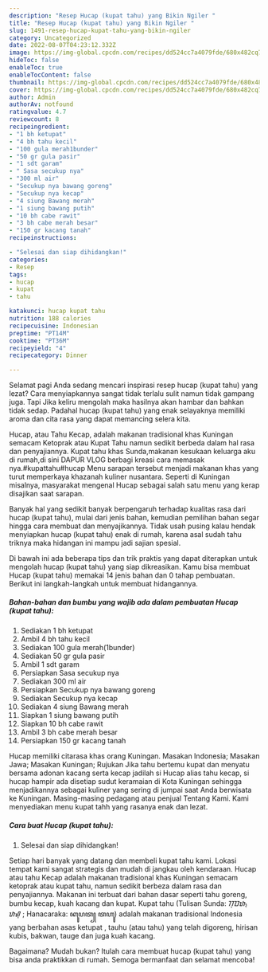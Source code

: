 ```yaml
---
description: "Resep Hucap (kupat tahu) yang Bikin Ngiler "
title: "Resep Hucap (kupat tahu) yang Bikin Ngiler "
slug: 1491-resep-hucap-kupat-tahu-yang-bikin-ngiler
category: Uncategorized
date: 2022-08-07T04:23:12.332Z
image: https://img-global.cpcdn.com/recipes/dd524cc7a4079fde/680x482cq70/hucap-kupat-tahu-foto-resep-utama.jpg
hideToc: false
enableToc: true
enableTocContent: false
thumbnail: https://img-global.cpcdn.com/recipes/dd524cc7a4079fde/680x482cq70/hucap-kupat-tahu-foto-resep-utama.jpg
cover: https://img-global.cpcdn.com/recipes/dd524cc7a4079fde/680x482cq70/hucap-kupat-tahu-foto-resep-utama.jpg
author: Admin
authorAv: notfound
ratingvalue: 4.7
reviewcount: 8
recipeingredient:
- "1 bh ketupat"
- "4 bh tahu kecil"
- "100 gula merah1bunder"
- "50 gr gula pasir"
- "1 sdt garam"
- " Sasa secukup nya"
- "300 ml air"
- "Secukup nya bawang goreng"
- "Secukup nya kecap"
- "4 siung Bawang merah"
- "1 siung bawang putih"
- "10 bh cabe rawit"
- "3 bh cabe merah besar"
- "150 gr kacang tanah"
recipeinstructions:

- "Selesai dan siap dihidangkan!"
categories:
- Resep
tags:
- hucap
- kupat
- tahu

katakunci: hucap kupat tahu 
nutrition: 188 calories
recipecuisine: Indonesian
preptime: "PT14M"
cooktime: "PT36M"
recipeyield: "4"
recipecategory: Dinner

---
```



Selamat pagi Anda sedang mencari inspirasi resep hucap (kupat tahu) yang lezat? Cara menyiapkannya sangat tidak terlalu sulit namun tidak gampang juga. Tapi Jika keliru mengolah maka hasilnya akan hambar dan bahkan tidak sedap. Padahal hucap (kupat tahu) yang enak selayaknya memiliki aroma dan cita rasa yang dapat memancing selera kita.


Hucap, atau Tahu Kecap, adalah makanan tradisional khas Kuningan semacam Ketoprak atau Kupat Tahu namun sedikit berbeda dalam hal rasa dan penyajiannya. Kupat tahu khas Sunda,makanan kesukaan keluarga aku di rumah,di sini DAPUR VLOG berbagi kreasi cara memasak nya.#kupattahu#hucap Menu sarapan tersebut menjadi makanan khas yang turut memperkaya khazanah kuliner nusantara. Seperti di Kuningan misalnya, masyarakat mengenal Hucap sebagai salah satu menu yang kerap disajikan saat sarapan.

Banyak hal yang sedikit banyak berpengaruh terhadap kualitas rasa dari hucap (kupat tahu), mulai dari jenis bahan, kemudian pemilihan bahan segar hingga cara membuat dan menyajikannya. Tidak usah pusing kalau hendak menyiapkan hucap (kupat tahu) enak di rumah, karena asal sudah tahu triknya maka hidangan ini mampu jadi sajian spesial.


Di bawah ini ada beberapa tips dan trik praktis yang dapat diterapkan untuk mengolah hucap (kupat tahu) yang siap dikreasikan. Kamu bisa membuat Hucap (kupat tahu) memakai 14 jenis bahan dan 0 tahap pembuatan. Berikut ini langkah-langkah untuk membuat hidangannya.

<!--inarticleads1-->

##### Bahan-bahan dan bumbu yang wajib ada dalam pembuatan Hucap (kupat tahu):

1. Sediakan 1 bh ketupat
1. Ambil 4 bh tahu kecil
1. Sediakan 100 gula merah(1bunder)
1. Sediakan 50 gr gula pasir
1. Ambil 1 sdt garam
1. Persiapkan  Sasa secukup nya
1. Sediakan 300 ml air
1. Persiapkan Secukup nya bawang goreng
1. Sediakan Secukup nya kecap
1. Sediakan 4 siung Bawang merah
1. Siapkan 1 siung bawang putih
1. Siapkan 10 bh cabe rawit
1. Ambil 3 bh cabe merah besar
1. Persiapkan 150 gr kacang tanah


Hucap memiliki citarasa khas orang Kuningan. Masakan Indonesia; Masakan Jawa; Masakan Kuningan; Rujukan Jika tahu bertemu kupat dan menyatu bersama adonan kacang serta kecap jadilah si Hucap alias tahu kecap, si hucap hampir ada disetiap sudut keramaian di Kota Kuningan sehingga menjadikannya sebagai kuliner yang sering di jumpai saat Anda berwisata ke Kuningan. Masing-masing pedagang atau penjual Tentang Kami. Kami menyediakan menu kupat tahh yang rasanya enak dan lezat. 

<!--inarticleads2-->

##### Cara buat Hucap (kupat tahu):


1. Selesai dan siap dihidangkan!

Setiap hari banyak yang datang dan membeli kupat tahu kami. Lokasi tempat kami sangat strategis dan mudah di jangkau oleh kendaraan. Hucap atau tahu Kecap adalah makanan tradisional khas Kuningan semacam ketoprak atau kupat tahu, namun sedikit berbeza dalam rasa dan penyajiannya. Makanan ini terbuat dari bahan dasar seperti tahu goreng, bumbu kecap, kuah kacang dan kupat. Kupat tahu (Tulisan Sunda: ᮊᮥᮕᮒ᮪ ᮒᮠᮥ ; Hanacaraka: ꦏꦸꦥꦠ꧀ ꦠꦲꦸ) adalah makanan tradisional Indonesia yang berbahan asas ketupat , tauhu (atau tahu) yang telah digoreng, hirisan kubis, bakwan, tauge dan juga kuah kacang. 

Bagaimana? Mudah bukan? Itulah cara membuat hucap (kupat tahu) yang bisa anda praktikkan di rumah. Semoga bermanfaat dan selamat mencoba!
